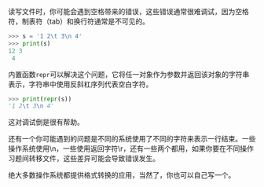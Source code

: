 读写文件时，你可能会遇到空格带来的错误，这些错误通常很难调试，因为空格符，制表符（tab）和换行符通常是不可见的。
```python
>>> s = '1 2\t 3\n 4' 
>>> print(s)
12 3
 4
```
内置函数`repr`可以解决这个问题，它将任一对象作为参数并返回该对象的字符串表示，字符串中使用反斜杠序列代表空白字符。
```python
>>> print(repr(s))
'1 2\t 3\n 4'
```
这对调试倒是很有帮助。

还有一个你可能遇到的问题是不同的系统使用了不同的字符来表示一行结束。一些操作系统使用\n，一些使用返回字符\r，还有一些两个都用，如果你要在不同操作习题间转移文件，这些差异可能会导致错误发生。

绝大多数操作系统都提供格式转换的应用，当然了，你也可以自己写一个。

